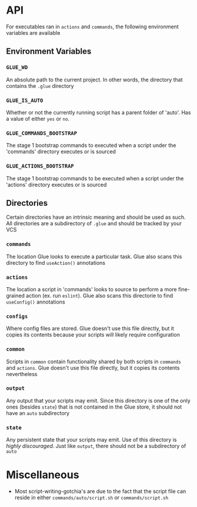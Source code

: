 # API

For executables ran in `actions` and `commands`, the following environment variables are available

## Environment Variables

### `GLUE_WD`

An absolute path to the current project. In other words, the directory that contains the `.glue` directory

### `GLUE_IS_AUTO`

Whether or not the currently running script has a parent folder of 'auto'. Has a value of either `yes` or `no`.

### `GLUE_COMMANDS_BOOTSTRAP`

The stage 1 bootstrap commands to executed when a script under the 'commands' directory executes or is sourced

### `GLUE_ACTIONS_BOOTSTRAP`

The stage 1 bootstrap commands to be executed when a script under the 'actions' directory executes or is sourced

## Directories

Certain directories have an intrinsic meaning and should be used as such. All directories are a subdirectory of `.glue` and should be tracked by your VCS

### `commands`

The location Glue looks to execute a particular task. Glue also scans this directory to find `useAction()` annotations

### `actions`

The location a script in 'commands' looks to source to perform a more fine-grained action (ex. run `eslint`). Glue also scans this directorie to find `useConfig()` annotations

### `configs`

Where config files are stored. Glue doesn't use this file directly, but it copies its contents because your scripts will likely require configuration

### `common`

Scripts in `common` contain functionality shared by both scripts in `commands` and `actions`. Glue doesn't use this file directly, but it copies its contents nevertheless

### `output`

Any output that your scripts may emit. Since this directory is one of the only ones (besides `state`) that is not contained in the Glue store, it should not have an `auto` subdirectory

### `state`

Any persistent state that your scripts may emit. Use of this directory is _highly discouraged_. Just like `output`, there should not be a subdirectory of `auto`

# Miscellaneous

- Most script-writing-gotchia's are due to the fact that the script file can reside in either `commands/auto/script.sh` or `commands/script.sh`
